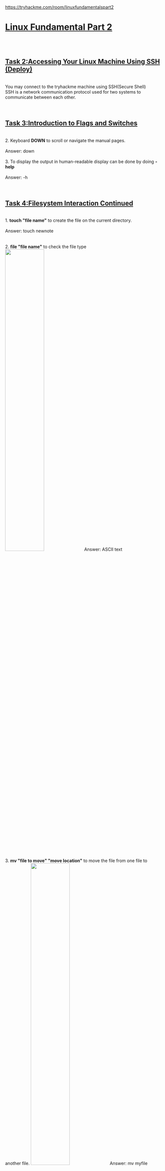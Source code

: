 https://tryhackme.com/room/linuxfundamentalspart2<br>
<h1><ins>Linux Fundamental Part 2</ins></h1><br><br>

<h2><ins>Task 2:Accessing Your Linux Machine Using SSH (Deploy)</ins></h2><br>
You may connect to the tryhackme machine using SSH(Secure Shell) <br>
SSH is a network communication protocol used for two systems to communicate between each other. <br><br><br>
<h2><ins>Task 3:Introduction to Flags and Switches</ins></h2><br>
2. Keyboard <b>DOWN</b> to scroll or navigate the manual pages. <br><br>
Answer: down <br><br>
3. To display the output in human-readable display can be done by doing <b>-help</b><br><br>
Answer: -h <br><br><br>
<h2><ins>Task 4:Filesystem Interaction Continued</ins></h2><br>
1. <b>touch "file name"</b> to create the file on the current directory.<br><br>
Answer: touch newnote <br><br><br>
2. <b>file "file name"</b> to check the file type <br>
<img src=https://user-images.githubusercontent.com/78288358/165662539-d8c70226-95bd-442d-8894-00749fd4cb3c.png style="width:50%; height:50%;">
Answer: ASCII text <br><br>
3. <b> mv "file to move" "move location"</b> to move the file from one file to another file.
<img src=https://user-images.githubusercontent.com/78288358/165662752-f4aada54-18ff-476a-b811-8c13f3fa456c.png style="width:50%; height:50%;">
Answer: mv myfile myfolder <br><br>
4. <b>cat "file"</b> to view content.
<img src=https://user-images.githubusercontent.com/78288358/165662919-18564118-38e3-499a-96ac-5a3fc3aa483f.png style="width:50%; height:50%;">
Answer: THM{FILESYSTEM}

<h2><ins>Task 5:Permissions 101</ins></h2><br>
1. <b>cat "file"</b> can know the content of file might lead to know who is the author of the file.
<img src=https://user-images.githubusercontent.com/78288358/165663952-c74a3653-bef4-484a-adb6-7d6eca60c519.png style="width:50%; height:50%;">
Answer: user2 <br><br>
2. <b>su "user" OR sudo "user"</b> to switch to that user.
<img src=https://user-images.githubusercontent.com/78288358/165664210-7fa25eb3-0215-4e80-8510-ac51375df90c.png style="width:50%; height:50%;">
Answer: su user2 <br><br>
4. <b>cat "file"</b> read the file (similar to first question)
<img src=https://user-images.githubusercontent.com/78288358/165664420-f2171772-f22a-47d9-9921-0904c86f0603.png style="width:50%; height:50%;">
Answer: THM{SU_USER2} <br><br><br>

<h2><ins>Task 6:Common Directories</ins></h2><br>
2. <b>cd /var/log OR cat /var/log</b> to view the log file on Linux system.<br><br>
Answer: /var/log <br><br>
3. <b>/tmp</b> is the directory of the temporary file, it store a file for a short period of time, worked like a RAM<br><br>
Answer: /tmp <br><br>
4. <b>/root</b> will be home directory of the root user for most cases, for example <b>user2</b> will be the home directory of the user2<br><br>
Answer: /root <br><br><br>


<h2><ins>Proceed to Linux Fundamental Part 3</ins></h2>


